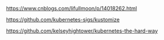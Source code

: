 https://www.cnblogs.com/lifullmoon/p/14018262.html

https://github.com/kubernetes-sigs/kustomize

https://github.com/kelseyhightower/kubernetes-the-hard-way

